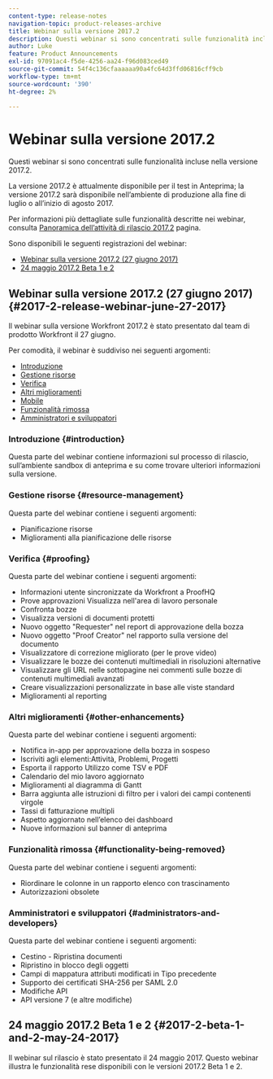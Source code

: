 ```yaml
---
content-type: release-notes
navigation-topic: product-releases-archive
title: Webinar sulla versione 2017.2
description: Questi webinar si sono concentrati sulle funzionalità incluse nella versione 2017.2.
author: Luke
feature: Product Announcements
exl-id: 97091ac4-f5de-4256-aa24-f96d083ced49
source-git-commit: 54f4c136cfaaaaaa90a4fc64d3ffd06816cff9cb
workflow-type: tm+mt
source-wordcount: '390'
ht-degree: 2%

---
```


# Webinar sulla versione 2017.2

Questi webinar si sono concentrati sulle funzionalità incluse nella versione 2017.2. 

La versione 2017.2 è attualmente disponibile per il test in Anteprima; la versione 2017.2 sarà disponibile nell’ambiente di produzione alla fine di luglio o all’inizio di agosto 2017.

Per informazioni più dettagliate sulle funzionalità descritte nei webinar, consulta [Panoramica dell’attività di rilascio 2017.2](../../../../product-announcements/product-releases/quarterly-release-archive/2017.2-release-activity/2017.2-release-activity-overview.md) pagina.

Sono disponibili le seguenti registrazioni del webinar:

* [Webinar sulla versione 2017.2 (27 giugno 2017)](#2017-2-release-webinar-june-27-2017)
* [24 maggio 2017.2 Beta 1 e 2](#2017-2-beta-1-and-2-may-24-2017)

## Webinar sulla versione 2017.2 (27 giugno 2017) {#2017-2-release-webinar-june-27-2017}

Il webinar sulla versione Workfront 2017.2 è stato presentato dal team di prodotto Workfront il 27 giugno.  

Per comodità, il webinar è suddiviso nei seguenti argomenti:

* [Introduzione](#introduction)
* [Gestione risorse](#resource-management)
* [Verifica](#proofing)
* [Altri miglioramenti](#other-enhancements)
* [Mobile](#mobile)
* [Funzionalità rimossa](#functionality-being-removed)
* [Amministratori e sviluppatori](#administrators-and-developers)

### Introduzione {#introduction}

Questa parte del webinar contiene informazioni sul processo di rilascio, sull’ambiente sandbox di anteprima e su come trovare ulteriori informazioni sulla versione.

### Gestione risorse {#resource-management}

Questa parte del webinar contiene i seguenti argomenti:

* Pianificazione risorse
* Miglioramenti alla pianificazione delle risorse

### Verifica {#proofing}

Questa parte del webinar contiene i seguenti argomenti:

* Informazioni utente sincronizzate da Workfront a ProofHQ
* Prove approvazioni Visualizza nell&#39;area di lavoro personale
* Confronta bozze
* Visualizza versioni di documenti protetti
* Nuovo oggetto &quot;Requester&quot; nel report di approvazione della bozza
* Nuovo oggetto &quot;Proof Creator&quot; nel rapporto sulla versione del documento
* Visualizzatore di correzione migliorato (per le prove video)
* Visualizzare le bozze dei contenuti multimediali in risoluzioni alternative
* Visualizzare gli URL nelle sottopagine nei commenti sulle bozze di contenuti multimediali avanzati
* Creare visualizzazioni personalizzate in base alle viste standard
* Miglioramenti al reporting

### Altri miglioramenti {#other-enhancements}

Questa parte del webinar contiene i seguenti argomenti:

* Notifica in-app per approvazione della bozza in sospeso
* Iscriviti agli elementi:Attività, Problemi, Progetti
* Esporta il rapporto Utilizzo come TSV e PDF
* Calendario del mio lavoro aggiornato
* Miglioramenti al diagramma di Gantt
* Barra aggiunta alle istruzioni di filtro per i valori dei campi contenenti virgole
* Tassi di fatturazione multipli
* Aspetto aggiornato nell’elenco dei dashboard
* Nuove informazioni sul banner di anteprima

### Funzionalità rimossa {#functionality-being-removed}

Questa parte del webinar contiene i seguenti argomenti:

* Riordinare le colonne in un rapporto elenco con trascinamento
* Autorizzazioni obsolete

### Amministratori e sviluppatori {#administrators-and-developers}

Questa parte del webinar contiene i seguenti argomenti:

* Cestino - Ripristina documenti
* Ripristino in blocco degli oggetti
* Campi di mappatura attributi modificati in Tipo precedente
* Supporto dei certificati SHA-256 per SAML 2.0
* Modifiche API
* API versione 7 (e altre modifiche)

## 24 maggio 2017.2 Beta 1 e 2 {#2017-2-beta-1-and-2-may-24-2017}

Il webinar sul rilascio è stato presentato il 24 maggio 2017. Questo webinar illustra le funzionalità rese disponibili con le versioni 2017.2 Beta 1 e 2.
